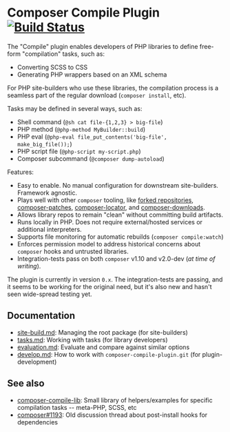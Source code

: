 # Composer Compile Plugin [![Build Status](https://travis-ci.com/civicrm/composer-compile-plugin.svg?branch=master)](https://travis-ci.com/civicrm/composer-compile-plugin)

The "Compile" plugin enables developers of PHP libraries to define free-form "compilation" tasks, such as:

* Converting SCSS to CSS
* Generating PHP wrappers based on an XML schema

For PHP site-builders who use these libraries, the compilation process is a seamless part of the regular download (`composer install`, etc). 

Tasks may be defined in several ways, such as:

* Shell command (`@sh cat file-{1,2,3} > big-file`)
* PHP method (`@php-method MyBuilder::build`)
* PHP eval (`@php-eval file_put_contents('big-file', make_big_file());`)
* PHP script file (`@php-script my-script.php`)
* Composer subcommand (`@composer dump-autoload`)

Features:

* Easy to enable. No manual configuration for downstream site-builders. Framework agnostic.
* Plays well with other `composer` tooling, like [forked repositories](https://matthewsetter.com/series/tooling/composer/forked-repositories/), [composer-patches](https://github.com/cweagans/composer-patches), [composer-locator](https://github.com/mindplay-dk/composer-locator), and [composer-downloads](https://github.com/civicrm/composer-downloads-plugin).
* Allows library repos to remain "clean" without committing build artifacts.
* Runs locally in PHP. Does not require external/hosted services or additional interpreters.
* Supports file monitoring for automatic rebuilds (`composer compile:watch`)
* Enforces permission model to address historical concerns about `composer` hooks and untrusted libraries.
* Integration-tests pass on both `composer` v1.10 and v2.0-dev (*at time of writing*).

The plugin is currently in version `0.x`. The integration-tests are passing, and it seems to be working for the original need, but it's also new and hasn't seen wide-spread testing yet.

## Documentation

* [site-build.md](doc/site-build.md): Managing the root package (for site-builders)
* [tasks.md](doc/tasks.md): Working with tasks (for library developers)
* [evaluation.md](doc/evaluation.md): Evaluate and compare against similar options
* [develop.md](doc/develop.md): How to work with `composer-compile-plugin.git` (for plugin-development)

## See also

* [composer-compile-lib](https://github.com/civicrm/composer-compile-lib): Small library of helpers/examples for specific compilation tasks -- meta-PHP, SCSS, etc
* [composer#1193](https://github.com/composer/composer/issues/1193): Old discussion thread about post-install hooks for dependencies
